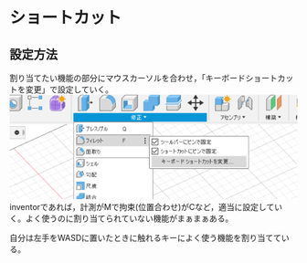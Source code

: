 # ショートカット
## 設定方法
割り当てたい機能の部分にマウスカーソルを合わせ，「キーボードショートカットを変更」で設定していく。
![](images/20220711020315.png)
inventorであれば，計測がMで拘束(位置合わせ)がCなど，適当に設定していく。よく使うのに割り当てられていない機能がまぁまぁある。

自分は左手をWASDに置いたときに触れるキーによく使う機能を割り当てている。